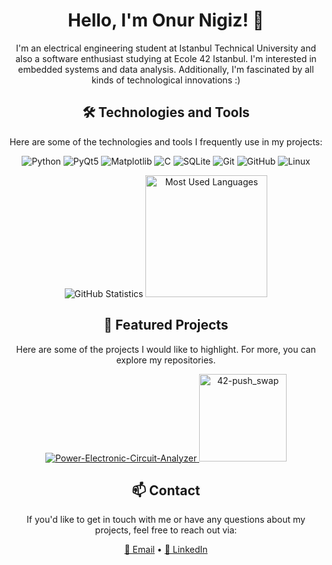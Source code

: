<!-- Header -->
<h1 align="center">Hello, I'm Onur Nigiz! 👋</h1>

<p align="center">
  I'm an electrical engineering student at Istanbul Technical University and also a software enthusiast studying at Ecole 42 Istanbul.
  I'm interested in embedded systems and data analysis.
  Additionally, I'm fascinated by all kinds of technological innovations :)
</p>

<!-- Technologies and Tools -->
<h2 align="center">🛠️ Technologies and Tools</h2>

<p align="center">
  Here are some of the technologies and tools I frequently use in my projects:
</p>

<p align="center">
  <img src="https://img.shields.io/badge/Python-3776AB?style=for-the-badge&logo=python&logoColor=white" alt="Python">
  <img src="https://img.shields.io/badge/PyQt5-41CD52?style=for-the-badge&logo=qt&logoColor=white" alt="PyQt5">
  <img src="https://img.shields.io/badge/Matplotlib-3776AB?style=for-the-badge&logo=matplotlib&logoColor=white" alt="Matplotlib">
  <img src="https://img.shields.io/badge/C-00599C?style=for-the-badge&logo=c&logoColor=white" alt="C">
  <img src="https://img.shields.io/badge/SQLite-003B57?style=for-the-badge&logo=sqlite&logoColor=white" alt="SQLite">
  <img src="https://img.shields.io/badge/Git-F05032?style=for-the-badge&logo=git&logoColor=white" alt="Git">
  <img src="https://img.shields.io/badge/GitHub-181717?style=for-the-badge&logo=github&logoColor=white" alt="GitHub">
  <img src="https://img.shields.io/badge/Linux-FCC624?style=for-the-badge&logo=linux&logoColor=black" alt="Linux">
</p>

<!-- GitHub Statistics and Most Used Languages -->
<div align="center">
  <img src="https://github-readme-stats.vercel.app/api?username=onigiz&show_icons=true&count_private=true&theme=cobalt" alt="GitHub Statistics" >
  <img src="https://github-readme-stats.vercel.app/api/top-langs/?username=onigiz&langs_count=5&layout=compact&theme=cobalt" alt="Most Used Languages" height="195">
</div>

<!-- Featured Projects -->
<h2 align="center">🚀 Featured Projects</h2>

<p align="center">
  Here are some of the projects I would like to highlight. For more, you can explore my repositories.
</p>

<!-- GitHub Repository Cards -->
<p align="center">
  <a href="link">
    <img src="https://github-readme-stats.vercel.app/api/pin/?username=onigiz&repo=Power-Electronic-Circuit-Analyzer&theme=cobalt" alt="Power-Electronic-Circuit-Analyzer" >
  </a>
  <a href="link">
    <img src="https://github-readme-stats.vercel.app/api/pin/?username=onigiz&repo=42-push_swap&theme=cobalt" alt="42-push_swap" height="140">
  </a>
</p>

<!-- Contact -->
<h2 align="center">📫 Contact</h2>

<p align="center">
  If you'd like to get in touch with me or have any questions about my projects, feel free to reach out via:
</p>

<p align="center">
  <a href="mailto:onurnigiz@hotmail.com">📧 Email</a> •
  <a href="https://linkedin.com/in/onur-nigiz">💼 LinkedIn</a>
</p>
